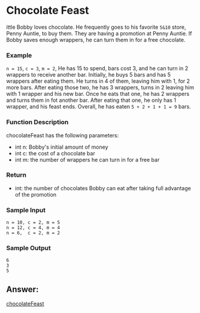 # Chocolate Feast
ittle Bobby loves chocolate. He frequently goes to his favorite `5&10` store, Penny Auntie, to buy them. They are having a promotion at Penny Auntie. If Bobby saves enough wrappers, he can turn them in for a free chocolate.

### Example
`n = 15`,
`c = 3`,
`m = 2`,
He has 15 to spend, bars cost 3, and he can turn in 2 wrappers to receive another bar. Initially, he buys 5 bars and has 5 wrappers after eating them. He turns in 4 of them, leaving him with 1, for 2 more bars. After eating those two, he has 3 wrappers, turns in 2 leaving him with 1 wrapper and his new bar. Once he eats that one, he has 2 wrappers and turns them in fot another bar. After eating that one, he only has 1 wrapper, and his feast ends. Overall, he has eaten `5 + 2 + 1 + 1 = 9` bars.

### Function Description
chocolateFeast has the following parameters:
* int n: Bobby's initial amount of money
* int c: the cost of a chocolate bar
* int m: the number of wrappers he can turn in for a free bar

### Return
* int: the number of chocolates Bobby can eat after taking full advantage of the promotion

### Sample Input
    n = 10, c = 2, m = 5
    n = 12, c = 4, m = 4
    n = 6,  c = 2, m = 2

### Sample Output
    6
    3
    5

## Answer:

[chocolateFeast](https://github.com/AbhilashTUofficial/Problem-Solving/blob/master/ChocolateFeast/ANSWER/chocolateFeast.py)